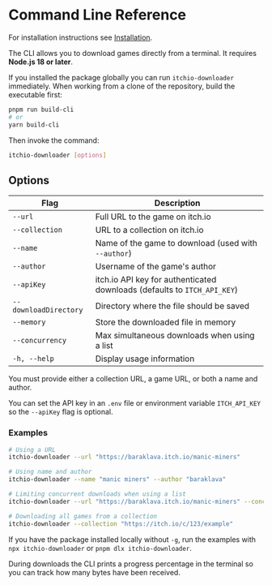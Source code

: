 # Command Line Reference

For installation instructions see [Installation](Installation.md).

The CLI allows you to download games directly from a terminal. It requires **Node.js 18 or later**.

If you installed the package globally you can run `itchio-downloader` immediately.
When working from a clone of the repository, build the executable first:

```bash
pnpm run build-cli
# or
yarn build-cli
```

Then invoke the command:

```bash
itchio-downloader [options]
```

## Options

| Flag                  | Description                                                              |
| --------------------- | ------------------------------------------------------------------------ |
| `--url`               | Full URL to the game on itch.io                                          |
| `--collection`        | URL to a collection on itch.io                                           |
| `--name`              | Name of the game to download (used with `--author`)                      |
| `--author`            | Username of the game's author                                            |
| `--apiKey`            | itch.io API key for authenticated downloads (defaults to `ITCH_API_KEY`) |
| `--downloadDirectory` | Directory where the file should be saved                                 |
| `--memory`            | Store the downloaded file in memory                                      |
| `--concurrency`       | Max simultaneous downloads when using a list                             |
| `-h, --help`          | Display usage information                                                |

You must provide either a collection URL, a game URL, or both a name and author.

You can set the API key in an `.env` file or environment variable `ITCH_API_KEY`
so the `--apiKey` flag is optional.

### Examples

```bash
# Using a URL
itchio-downloader --url "https://baraklava.itch.io/manic-miners"

# Using name and author
itchio-downloader --name "manic miners" --author "baraklava"

# Limiting concurrent downloads when using a list
itchio-downloader --url "https://baraklava.itch.io/manic-miners" --concurrency 2

# Downloading all games from a collection
itchio-downloader --collection "https://itch.io/c/123/example"
```

If you have the package installed locally without `-g`, run the examples with `npx itchio-downloader` or `pnpm dlx itchio-downloader`.

During downloads the CLI prints a progress percentage in the terminal so you can
track how many bytes have been received.
